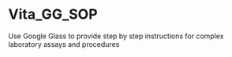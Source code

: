# Vita_GG_SOP
Use Google Glass to provide step by step instructions for complex laboratory assays and procedures
